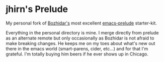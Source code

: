 # jhirn's Prelude

My personal fork of [Bozhidar's](https://twitter.com/bbatsov) most excellent [emacs-prelude](https://github.com/bbatsov/prelude) starter-kit.

Everything in the personal directory is mine. I merge directly from prelude as an alternate remote  but only occasionally as Bozhidar is not afraid to make breaking changes. He keeps me on my toes about what's new out there in the emacs world (smart-parens, cider, etc...) and for that I'm grateful. I'm totally buying him beers if he ever shows up in Chicago.
